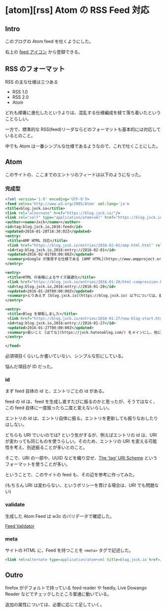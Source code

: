 # [atom][rss] Atom の RSS Feed 対応

## Intro

このブログの Atom feed を吐くようにした。

右上の [feed アイコン](https://blog.jxck.io/feeds/atom.xml) から登録できる。


## RSS のフォーマット

RSS の主な仕様は三つある

- RSS 1.0
- RSS 2.0
- Atom

どれも順番に進化したというよりは、混乱する仕様編成を経て落ち着いたということらしい。

一方で、標準的な RSS(feed)リーダならどのフォーマットも基本的には対応しているとのこと。

中でも Atom は一番シンプルな仕様であるようなので、これで吐くことにした。


## Atom

このサイトの、ここまでのエントリのフィードは以下のようになった。


### 完成型

```xml
<?xml version='1.0' encoding='UTF-8'?>
<feed xmlns='http://www.w3.org/2005/Atom' xml:lang='ja'>
<title>blog.jxck.io</title>
<link rel="alternate" href="https://blog.jxck.io/"/>
<link rel="self" type="application/atom+xml" href="https://blog.jxck.io/feeds/atom.xml"/>
<author><name>Jxck</name></author>
<id>tag:blog.jxck.io,2016:feed</id>
<updated>2016-01-28T18:30:02Z</updated>
<entry>
 <title>AMP HTML 対応</title>
 <link href="https://blog.jxck.io/entries/2016-02-01/amp-html.html" rel="alternate" />
 <id>tag:blog.jxck.io,2016:entry://2016-02-01</id>
 <updated>2016-02-01T00:00:00Z</updated>
 <summary>Google が推奨する仕様である [AMP HTML](https://www.ampproject.org/) に、このブログを対応した。言いたいことは色々あるが、とりあえず非常に難しかったため、その対応方法や感想などを残す。</summary>
</entry>

<entry>
 <title>HTML の省略によるサイズ最適化</title>
 <link href="https://blog.jxck.io/entries/2016-01-28/html-compression.html" rel="alternate" />
 <id>tag:blog.jxck.io,2016:entry://2016-01-28</id>
 <updated>2016-01-28T00:00:00Z</updated>
 <summary>とりあえず [blog.jxck.io](https://blog.jxck.io) 以下については、基本的には静的ファイルを生成するスタイルで作ろうと思っている。手元に書いた Markdown を HTML に変換するスタイルで、これを行うツールは星の数ほどあるが、この変換時に前から思っていた HTML の最適化をやってみようと思った。結局そういうことができるツールはなさそうなので、Markdown のパーサだけ借りてきて、AST から構築する過程で省略を施した。単なる実験としてその結果を書いておく。(なお、今はまだ CSS も圧縮していない)</summary>
</entry>

<entry>
 <title>Blog を移転しました</title>
 <link href="https://blog.jxck.io/entries/2016-01-27/new-blog-start.html" rel="alternate" />
 <id>tag:blog.jxck.io,2016:entry://2016-01-27</id>
 <updated>2016-01-27T00:00:00Z</updated>
 <summary>長いこと [はてな](https://jxck.hatenablog.com/) をメインにし、他にも [Qiita](https://qiita.com/jxck_) や [Tumblr](http://jxck.tumblr.com/) を使って色々書いて来たけど、そろそろ自分のドメインに全部集約していこうかなと思います。</summary>
</entry>

</feed>
```

必須項目くらいしか書いていない、シンプルな形にしている。

悩んだ項目が ID だった。


### id

まず feed 自体の id と、エントリごとの id がある。

feed の id は、feed を生成し直すたびに振るのかと思ったが、そうではなく、この feed 自体に一度振ったら二度と変えないらしい。

エントリの id は、エントリ自体に振る。エントリを更新しても振りなおしたりはしない。

どちらも URI でいいのでは? という気がするが、例えばエントリの id は、URI が変わっても同じものを使うらしい。そのため、エントリの URI を変える可能性を考え、別途振ることが多いとのこと。

そこで、URI の一部や、UUID などを織り交ぜ、[The 'tag' URI Scheme](https://www.ietf.org/rfc/rfc4151.txt) というフォーマットを使うことが多い。

ということで、このサイトの feed も、その辺を参考に作ってみた。

(もちろん URI は変わらない、というポリシーを貫ける場合は、URI でも問題ない)


### validate

生成した Atom Feed は w3c のバリデータで確認した。

[Feed Validator](https://validator.w3.org/feed/check.cgi?url=https%3A%2F%2Fblog.jxck.io%2Ffeeds%2Fatom.xml)


### meta

サイトの HTML に、Feed を持つことを `<meta>` タグで記述した。

```html
<link rel=alternate type=application/atom+xml title=blog.jxck.io href=/feeds/atom.xml />
```


## Outro

firefox がデフォルトで持っている feed reader や feedly, Live Dowango Reader などでチェックしたところ普通に動いている。

追加の属性については、必要に応じて足していく。
